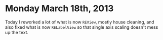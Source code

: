 Monday March 18th, 2013
=======================

Today I reworked a lot of what is now `REView`, mostly house cleaning, and also fixed
what is now `RELabelView` so that single axis scaling doesn't mess up the text.

